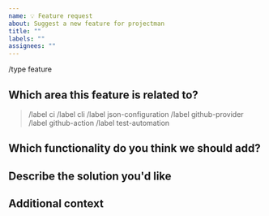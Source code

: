 ```yaml
---
name: 💡 Feature request
about: Suggest a new feature for projectman
title: ""
labels: ""
assignees: ""
---
```


/type feature

## Which area this feature is related to?

<!--
    Uncomment appropriate `/label` lines, and delete the rest.
    For example, `> /label json-configuration` would simply become: `/label json-configuration`
-->

> /label ci
> /label cli
> /label json-configuration
> /label github-provider
> /label github-action
> /label test-automation

## Which functionality do you think we should add?

<!--
    A clear and concise description of what the problem is. Ex. I'm always frustrated when [...]
-->

## Describe the solution you'd like

<!--
    A clear and concise description of what you want to happen.
-->

## Additional context

<!--
    Add any other context or screenshots about the feature request here.
-->
